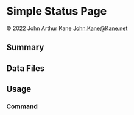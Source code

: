 # Simple Status Page

© 2022 John Arthur Kane John.Kane@Kane.net

## Summary

## Data Files

## Usage

### Command 
